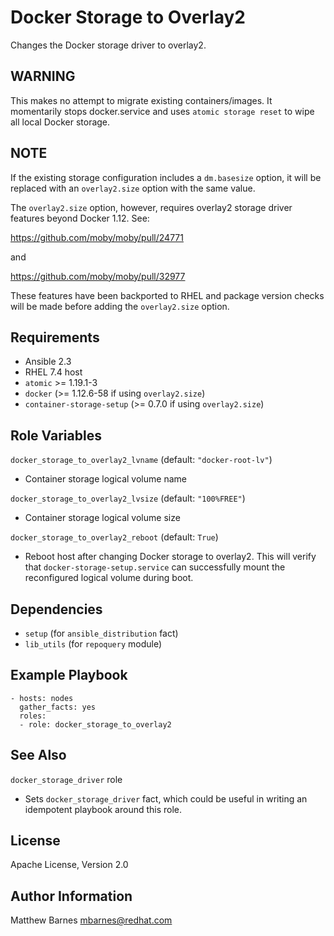Docker Storage to Overlay2
==========================

Changes the Docker storage driver to overlay2.

## WARNING

This makes no attempt to migrate existing containers/images.  It
momentarily stops docker.service and uses `atomic storage reset`
to wipe all local Docker storage.

## NOTE

If the existing storage configuration includes a `dm.basesize` option,
it will be replaced with an `overlay2.size` option with the same value.

The `overlay2.size` option, however, requires overlay2 storage driver
features beyond Docker 1.12.  See:

   https://github.com/moby/moby/pull/24771

   and

   https://github.com/moby/moby/pull/32977

These features have been backported to RHEL and package version checks
will be made before adding the `overlay2.size` option.

Requirements
------------

* Ansible 2.3
* RHEL 7.4 host
* `atomic` >= 1.19.1-3
* `docker` (>= 1.12.6-58 if using `overlay2.size`)
* `container-storage-setup` (>= 0.7.0 if using `overlay2.size`)

Role Variables
--------------

`docker_storage_to_overlay2_lvname` (default: `"docker-root-lv"`)

* Container storage logical volume name

`docker_storage_to_overlay2_lvsize` (default: `"100%FREE"`)

* Container storage logical volume size

`docker_storage_to_overlay2_reboot` (default: `True`)

* Reboot host after changing Docker storage to overlay2.  This will
  verify that `docker-storage-setup.service` can successfully mount
  the reconfigured logical volume during boot.

Dependencies
------------

* `setup` (for `ansible_distribution` fact)
* `lib_utils` (for `repoquery` module)

Example Playbook
----------------

```
- hosts: nodes
  gather_facts: yes
  roles:
  - role: docker_storage_to_overlay2
```

See Also
--------

`docker_storage_driver` role

* Sets `docker_storage_driver` fact, which could be useful in writing an
  idempotent playbook around this role.

License
-------

Apache License, Version 2.0

Author Information
------------------

Matthew Barnes <mbarnes@redhat.com>
